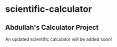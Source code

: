 # scientific-calculator
## Abdullah's Calculator Project

An updated scientific calculator will be added soon!
